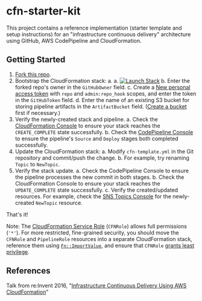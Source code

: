 # cfn-starter-kit

This project contains a reference implementation (starter template and setup instructions) for an "infrastructure continuous delivery" architecture using GitHub, AWS CodePipeline and CloudFormation.

## Getting Started

1. [Fork this repo](fork).
2. Bootstrap the CloudFormation stack:
  a.   a. [![Launch Stack](https://cdn.rawgit.com/buildkite/cloudformation-launch-stack-button-svg/master/launch-stack.svg)](https://console.aws.amazon.com/cloudformation/home#/stacks/new?stackName=buildkite&templateURL=https://s3.amazonaws.com/my-great-stack.json)
  b. Enter the forked repo's owner in the `GitHubOwner` field.
  c. Create a [New personal access token](https://github.com/settings/tokens/new) with `repo` and `admin:repo_hook` scopes, and enter the token in the `GitHubToken` field.
  d. Enter the name of an existing S3 bucket for storing pipeline artifacts in the `ArtifactBucket` field. ([Create a bucket](http://docs.aws.amazon.com/AmazonS3/latest/gsg/CreatingABucket.html) first if necessary.)
3. Verify the newly-created stack and pipeline.
  a. Check the [CloudFormation Console](https://console.aws.amazon.com/cloudformation) to ensure your stack reaches the `CREATE_COMPLETE` state successfully.
  b. Check the [CodePipeline Console](https://console.aws.amazon.com/codepipeline) to ensure the pipeline's `Source` and `Deploy` stages both completed successfully.
4. Update the CloudFormation stack:
  a. Modify `cfn-template.yml` in the Git repository and commit/push the change.
  b. For example, try renaming `Topic` to `NewTopic`.
5. Verify the stack update.
  a. Check the CodePipeline Console to ensure the pipeline processes the new commit in both stages.
  b. Check the CloudFormation Console to ensure your stack reaches the `UPDATE_COMPLETE` state successfully.
  c. Verify the created/updated resources. For example, check the [SNS Topics Console](https://console.aws.amazon.com/sns/v2/home#/topics) for the newly-created `NewTopic` resource.

That's it!

Note: The [CloudFormation Service Role](http://docs.aws.amazon.com/AWSCloudFormation/latest/UserGuide/using-iam-servicerole.html) (`CFNRole`) allows full permissions (`'*'`). For more restricted, fine-grained security, you should move the `CFNRole` and `PipelineRole` resources into a separate CloudFormation stack, reference them using [`Fn::ImportValue`](http://docs.aws.amazon.com/AWSCloudFormation/latest/UserGuide/intrinsic-function-reference-importvalue.html), and ensure that `CFNRole` [grants least privilege](http://docs.aws.amazon.com/IAM/latest/UserGuide/best-practices.html#grant-least-privilege).

## References

Talk from re:Invent 2016, "[Infrastructure Continuous Delivery Using AWS CloudFormation](https://www.youtube.com/watch?v=TDalsML3QqY)"
